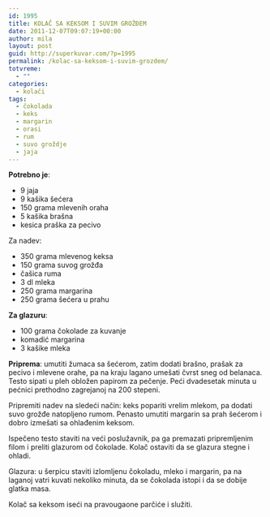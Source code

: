 ```yaml
---
id: 1995
title: KOLAČ SA KEKSOM I SUVIM GROŽĐEM
date: 2011-12-07T09:07:19+00:00
author: mila
layout: post
guid: http://superkuvar.com/?p=1995
permalink: /kolac-sa-keksom-i-suvim-grozdem/
totvreme:
  - ""
categories:
  - kolači
tags:
  - čokolada
  - keks
  - margarin
  - orasi
  - rum
  - suvo groždje
  - jaja
---
```

**Potrebno je**:

  * 9 jaja
  * 9 kašika šećera
  * 150 grama mlevenih oraha
  * 5 kašika brašna
  * kesica praška za pecivo

Za nadev:

  * 350 grama mlevenog keksa
  * 150 grama suvog grožđa
  * čašica ruma
  * 3 dl mleka
  * 250 grama margarina
  * 250 grama šećera u prahu

**Za glazuru**:

  * 100 grama čokolade za kuvanje
  * komadić margarina
  * 3 kašike mleka

**Priprema**: umutiti žumaca sa šećerom, zatim dodati brašno, prašak za pecivo i mlevene orahe, pa na kraju lagano umešati čvrst sneg od belanaca. Testo sipati u pleh obložen papirom za pečenje. Peći dvadesetak minuta u pećnici prethodno zagrejanoj na 200 stepeni.

Pripremiti nadev na sledeći način: keks popariti vrelim mlekom, pa dodati suvo grožđe natopljeno rumom. Penasto umutiti margarin sa prah šećerom i dobro izmešati sa ohlađenim keksom.

Ispečeno testo staviti na veći poslužavnik, pa ga premazati pripremljenim filom i preliti glazurom od čokolade. Kolač ostaviti da se glazura stegne i ohladi.

Glazura: u šerpicu staviti izlomljenu čokoladu, mleko i margarin, pa na laganoj vatri kuvati nekoliko minuta, da se čokolada istopi i da se dobije glatka masa.

Kolač sa keksom iseći na pravougaone parčiće i služiti.